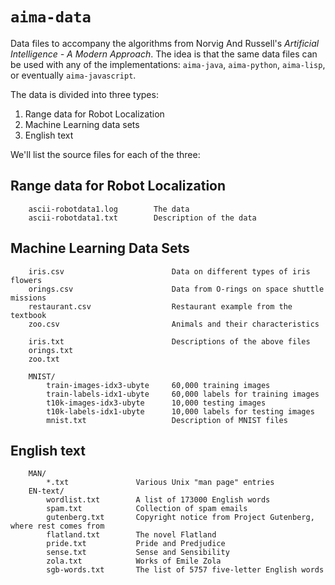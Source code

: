 # `aima-data`
Data files to accompany the algorithms from Norvig And Russell's *Artificial Intelligence - A Modern Approach*.
The idea is that the same data files can be used with any of the implementations: `aima-java`, `aima-python`, `aima-lisp`, or eventually `aima-javascript`.

The data is divided into three types:

1. Range data for Robot Localization
2. Machine Learning data sets
3. English text

We'll list the source files for each of the three:

## Range data for Robot Localization
```text
    ascii-robotdata1.log        The data
    ascii-robotdata1.txt        Description of the data
```

## Machine Learning Data Sets
```text
    iris.csv                        Data on different types of iris flowers
    orings.csv                      Data from O-rings on space shuttle missions
    restaurant.csv                  Restaurant example from the textbook
    zoo.csv                         Animals and their characteristics

    iris.txt                        Descriptions of the above files
    orings.txt
    zoo.txt

    MNIST/
        train-images-idx3-ubyte     60,000 training images
        train-labels-idx1-ubyte     60,000 labels for training images
        t10k-images-idx3-ubyte      10,000 testing images
        t10k-labels-idx1-ubyte      10,000 labels for testing images
        mnist.txt                   Description of MNIST files
```

## English text
```text
    MAN/
        *.txt               Various Unix "man page" entries
    EN-text/
        wordlist.txt        A list of 173000 English words
        spam.txt            Collection of spam emails
        gutenberg.txt       Copyright notice from Project Gutenberg, where rest comes from
        flatland.txt        The novel Flatland
        pride.txt           Pride and Predjudice
        sense.txt           Sense and Sensibility
        zola.txt            Works of Emile Zola
        sgb-words.txt       The list of 5757 five-letter English words
```

